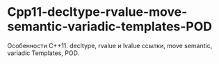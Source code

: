 # Cpp11-decltype-rvalue-move-semantic-variadic-templates-POD
Особенности C++11. decltype, rvalue и lvalue ссылки, move semantic, variadic Templates, POD.
